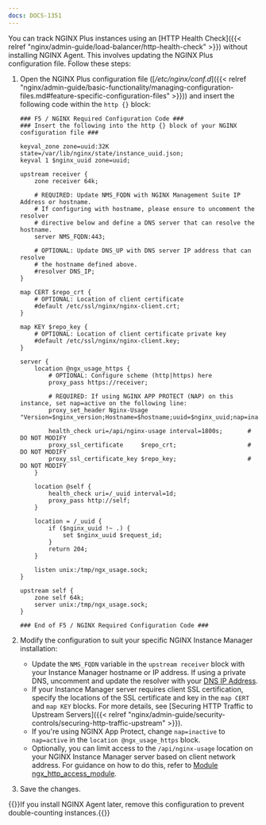 ```yaml
---
docs: DOCS-1351
---
```


You can track NGINX Plus instances using an [HTTP Health Check]({{< relref "nginx/admin-guide/load-balancer/http-health-check" >}}) without installing NGINX Agent. This involves updating the NGINX Plus configuration file. Follow these steps:

1. Open the NGINX Plus configuration file ([_/etc/nginx/conf.d_]({{< relref "nginx/admin-guide/basic-functionality/managing-configuration-files.md#feature-specific-configuration-files" >}})) and insert the following code within the `http {}` block:

    ```nginx
    ### F5 / NGINX Required Configuration Code ###
    ### Insert the following into the http {} block of your NGINX configuration file ###

    keyval_zone zone=uuid:32K state=/var/lib/nginx/state/instance_uuid.json;
    keyval 1 $nginx_uuid zone=uuid;

    upstream receiver {
        zone receiver 64k;

        # REQUIRED: Update NMS_FQDN with NGINX Management Suite IP Address or hostname.
        # If configuring with hostname, please ensure to uncomment the resolver
        # directive below and define a DNS server that can resolve the hostname.
        server NMS_FQDN:443;

        # OPTIONAL: Update DNS_UP with DNS server IP address that can resolve
        # the hostname defined above.
        #resolver DNS_IP;
    }

    map CERT $repo_crt {
        # OPTIONAL: Location of client certificate
        #default /etc/ssl/nginx/nginx-client.crt;
    }

    map KEY $repo_key {
        # OPTIONAL: Location of client certificate private key
        #default /etc/ssl/nginx/nginx-client.key;
    }

    server {
        location @ngx_usage_https {
            # OPTIONAL: Configure scheme (http|https) here
            proxy_pass https://receiver;

            # REQUIRED: If using NGINX APP PROTECT (NAP) on this instance, set nap=active on the following line:
            proxy_set_header Nginx-Usage "Version=$nginx_version;Hostname=$hostname;uuid=$nginx_uuid;nap=inactive";

            health_check uri=/api/nginx-usage interval=1800s;       # DO NOT MODIFY
            proxy_ssl_certificate     $repo_crt;                    # DO NOT MODIFY
            proxy_ssl_certificate_key $repo_key;                    # DO NOT MODIFY
        }

        location @self {
            health_check uri=/_uuid interval=1d;
            proxy_pass http://self;
        }

        location = /_uuid {
            if ($nginx_uuid !~ .) {
                set $nginx_uuid $request_id;
            }
            return 204;
        }

        listen unix:/tmp/ngx_usage.sock;
    }

    upstream self {
        zone self 64k;
        server unix:/tmp/ngx_usage.sock;
    }

    ### End of F5 / NGINX Required Configuration Code ###
    ```

2. Modify the configuration to suit your specific NGINX Instance Manager installation:

   - Update the `NMS_FQDN` variable in the `upstream receiver` block with your Instance Manager hostname or IP address. If using a private DNS, uncomment and update the resolver with your [DNS IP Address](http://nginx.org/en/docs/http/ngx_http_upstream_module.html#resolver).
   - If your Instance Manager server requires client SSL certification, specify the locations of the SSL certificate and key in the `map CERT` and `map KEY` blocks. For more details, see [Securing HTTP Traffic to Upstream Servers]({{< relref "nginx/admin-guide/security-controls/securing-http-traffic-upstream" >}}).
   - If you're using NGINX App Protect, change `nap=inactive` to `nap=active` in the `location @ngx_usage_https` block.
   - Optionally, you can limit access to the `/api/nginx-usage` location on your NGINX Instance Manager server based on client network address. For guidance on how to do this, refer to [Module ngx_http_access_module](http://nginx.org/en/docs/http/ngx_http_access_module.html).
3. Save the changes.

{{<important>}}If you install NGINX Agent later, remove this configuration to prevent double-counting instances.{{</important>}}
